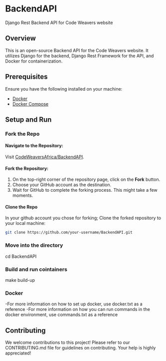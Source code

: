 # BackendAPI

Django Rest Backend API for Code Weavers website

## Overview

This is an open-source Backend API for the Code Weavers website. It utilizes Django for the backend, Django Rest Framework for the API, and Docker for containerization.

## Prerequisites

Ensure you have the following installed on your machine:
- [Docker](https://www.docker.com/get-started)
- [Docker Compose](https://docs.docker.com/compose/install/)

## Setup and Run

### Fork the Repo

#### Navigate to the Repository:

Visit [CodeWeaversAfrica/BackendAPI](https://github.com/CodeWeaversAfrica/BackendAPI).

#### Fork the Repository:

1. On the top-right corner of the repository page, click on the **Fork** button.
2. Choose your GitHub account as the destination.
3. Wait for GitHub to complete the forking process. This might take a few moments.

#### Clone the Repo
In your github account you chose for forking;
Clone the forked repository to your local machine:

```bash
git clone https://github.com/your-username/BackendAPI.git
```

### Move into the directory
cd BackendAPI

### Build and run cointainers
make build-up

### Docker
-For more information on how to set up docker, use docker.txt as a  reference
-For more information on how you can run commands in the docker environment, use commands.txt as a reference

## Contributing
We welcome contributions to this project! Please refer to our CONTRIBUTING.md file for guidelines on contributing. Your help is highly appreciated!